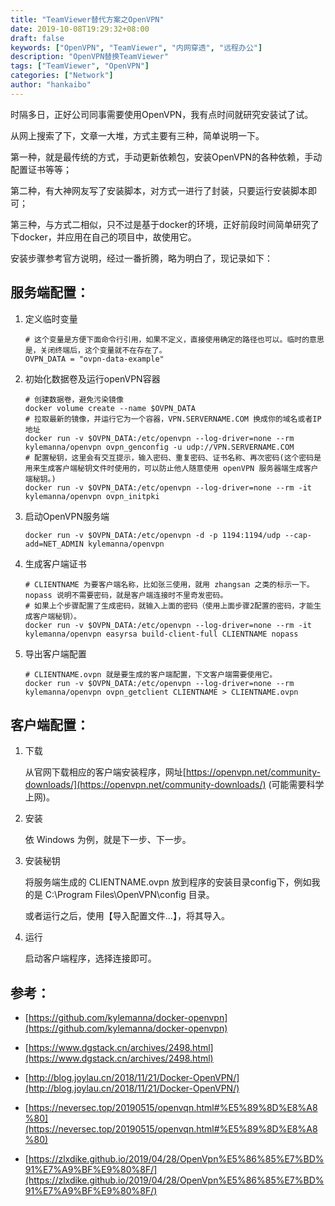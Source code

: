 ```yaml
---
title: "TeamViewer替代方案之OpenVPN"
date: 2019-10-08T19:29:32+08:00
draft: false
keywords: ["OpenVPN", "TeamViewer", "内网穿透", "远程办公"]
description: "OpenVPN替换TeamViewer"
tags: ["TeamViewer", "OpenVPN"]
categories: ["Network"]
author: "hankaibo"
---
```


时隔多日，正好公司同事需要使用OpenVPN，我有点时间就研究安装试了试。

从网上搜索了下，文章一大堆，方式主要有三种，简单说明一下。

第一种，就是最传统的方式，手动更新依赖包，安装OpenVPN的各种依赖，手动配置证书等等；

第二种，有大神网友写了安装脚本，对方式一进行了封装，只要运行安装脚本即可；

第三种，与方式二相似，只不过是基于docker的环境，正好前段时间简单研究了下docker，并应用在自己的项目中，故使用它。

安装步骤参考官方说明，经过一番折腾，略为明白了，现记录如下：

## 服务端配置：

1. 定义临时变量
    
    ```shell script
    # 这个变量是方便下面命令行引用，如果不定义，直接使用确定的路径也可以。临时的意思是，关闭终端后，这个变量就不在存在了。
    OVPN_DATA = "ovpn-data-example"
    ```
   
2. 初始化数据卷及运行openVPN容器

    ```shell script
    # 创建数据卷，避免污染镜像
    docker volume create --name $OVPN_DATA
    # 拉取最新的镜像，并运行它为一个容器，VPN.SERVERNAME.COM 换成你的域名或者IP地址
    docker run -v $OVPN_DATA:/etc/openvpn --log-driver=none --rm kylemanna/openvpn ovpn_genconfig -u udp://VPN.SERVERNAME.COM
    # 配置秘钥，这里会有交互提示，输入密码、重复密码、证书名称、再次密码(这个密码是用来生成客户端秘钥文件时使用的，可以防止他人随意使用 openVPN 服务器端生成客户端秘钥。)
    docker run -v $OVPN_DATA:/etc/openvpn --log-driver=none --rm -it kylemanna/openvpn ovpn_initpki
    ```
   
3. 启动OpenVPN服务端
    ```shell script
    docker run -v $OVPN_DATA:/etc/openvpn -d -p 1194:1194/udp --cap-add=NET_ADMIN kylemanna/openvpn
    ```
   
4. 生成客户端证书
    ```shell script
    # CLIENTNAME 为要客户端名称，比如张三使用，就用 zhangsan 之类的标示一下。nopass 说明不需要密码，就是客户端连接时不里奇发密码。
    # 如果上个步骤配置了生成密码，就输入上面的密码（使用上面步骤2配置的密码，才能生成客户端秘钥）。
    docker run -v $OVPN_DATA:/etc/openvpn --log-driver=none --rm -it kylemanna/openvpn easyrsa build-client-full CLIENTNAME nopass
    ```
   
5. 导出客户端配置
    ```shell script
    # CLIENTNAME.ovpn 就是要生成的客户端配置，下文客户端需要使用它。
    docker run -v $OVPN_DATA:/etc/openvpn --log-driver=none --rm kylemanna/openvpn ovpn_getclient CLIENTNAME > CLIENTNAME.ovpn
    ```
   
## 客户端配置：

1. 下载

    从官网下载相应的客户端安装程序，网址[https://openvpn.net/community-downloads/](https://openvpn.net/community-downloads/) (可能需要科学上网)。
    
2. 安装

    依 Windows 为例，就是下一步、下一步。
    
3. 安装秘钥

    将服务端生成的 CLIENTNAME.ovpn 放到程序的安装目录config下，例如我的是 C:\Program Files\OpenVPN\config 目录。
    
    或者运行之后，使用【导入配置文件...】，将其导入。
    
4. 运行

    启动客户端程序，选择连接即可。
    

## 参考：

* [https://github.com/kylemanna/docker-openvpn](https://github.com/kylemanna/docker-openvpn)
 
* [https://www.dgstack.cn/archives/2498.html](https://www.dgstack.cn/archives/2498.html)

* [http://blog.joylau.cn/2018/11/21/Docker-OpenVPN/](http://blog.joylau.cn/2018/11/21/Docker-OpenVPN/)

* [https://neversec.top/20190515/openvqn.html#%E5%89%8D%E8%A8%80](https://neversec.top/20190515/openvqn.html#%E5%89%8D%E8%A8%80)

* [https://zlxdike.github.io/2019/04/28/OpenVpn%E5%86%85%E7%BD%91%E7%A9%BF%E9%80%8F/](https://zlxdike.github.io/2019/04/28/OpenVpn%E5%86%85%E7%BD%91%E7%A9%BF%E9%80%8F/)


    

